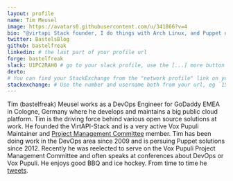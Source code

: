 ```yaml
---
layout: profile
name: Tim Meusel
image: https://avatars0.githubusercontent.com/u/341866?v=4
bio: "@virtapi Stack founder, I do things with Arch Linux, and Puppet on @voxpupuli"
twitter: BastelsBlog
github: bastelfreak
linkedin: # the last part of your profile url
forge: bastelfreak
slack: U1PC2RAH0 # go to your slack profile, use the [...] more button to copy your member ID
devto:
# You can find your StackExchange from the "network profile" link on your stackoverflow page
stackexchange: # Use the number and username both from your url, eg `15186808/binford2k`
---
```


Tim (bastelfreak) Meusel works as a DevOps Engineer for GoDaddy EMEA in Cologne,
Germany where he develops and maintains a big public cloud platform. Tim is the
driving force behind various open source solutions at work. He founded the
VirtAPI-Stack and is a very active Vox Pupuli Maintainer and
[Project Management Committee](https://github.com/voxpupuli/plumbing/blob/master/share/governance.md#vox-pupuli-governance)
member. Tim has been doing work in the DevOps area since 2009 and is persuing
Puppet solutions since 2012. Recently he was reelected to serve on the Vox
Pupuli Project Management Committee and often speaks at conferences about
DevOps or Vox Pupuli. He enjoys good BBQ and ice hockey. From time to time he
[tweets](https://twitter.com/BastelsBlog).
